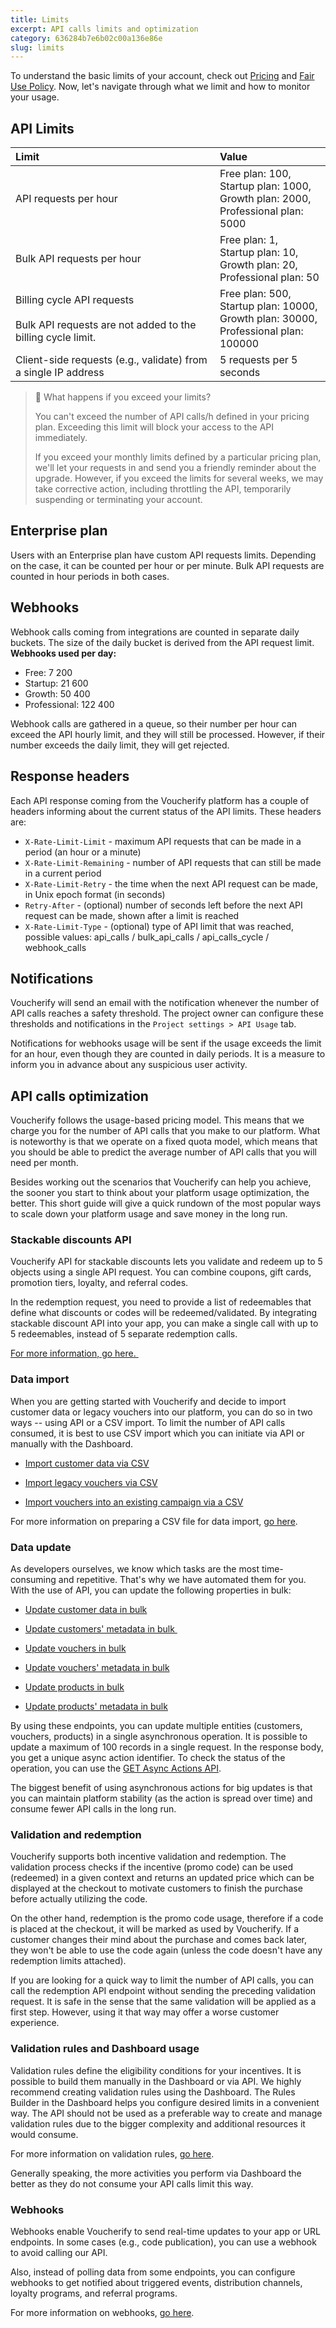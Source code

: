 ```yaml
---
title: Limits
excerpt: API calls limits and optimization
category: 636284b7e6b02c00a136e86e
slug: limits
---
```


To understand the basic limits of your account, check out [Pricing](https://www.voucherify.io/pricing) and [Fair Use Policy](https://www.voucherify.io/legal/fair-use-policy). Now, let's navigate through what we limit and how to monitor your usage.

## API Limits

| **Limit** | **Value** |
|:---|:---|
| API requests per hour | Free plan: 100,<br>Startup plan: 1000,<br>Growth plan: 2000,<br>Professional plan: 5000 |
| Bulk API requests per hour | Free plan: 1,<br>Startup plan: 10,<br>Growth plan: 20,<br>Professional plan: 50 |
| Billing cycle API requests<br><br>Bulk API requests are not added to the billing cycle limit. | Free plan: 500,<br>Startup plan: 10000,<br>Growth plan: 30000,<br>Professional plan: 100000 |
| Client-side requests (e.g., validate) from a single IP address | 5 requests per 5 seconds |

> :blue_book: What happens if you exceed your limits?
>
> You can't exceed the number of API calls/h defined in your pricing plan. Exceeding this limit will block your access to the API immediately.
>
>If you exceed your monthly limits defined by a particular pricing plan, we'll let your requests in and send you a friendly reminder about the upgrade. However, if you exceed the limits for several weeks, we may take corrective action, including throttling the API, temporarily suspending or terminating your account.

## Enterprise plan

Users with an Enterprise plan have custom API requests limits. Depending on the case, it can be counted per hour or per minute. Bulk API requests are counted in hour periods in both cases.

## Webhooks

Webhook calls coming from integrations are counted in separate daily buckets.
The size of the daily bucket is derived from the API request limit. 
**Webhooks used per day:**
  * Free: 7 200
  * Startup: 21 600
  * Growth: 50 400
  * Professional: 122 400

Webhook calls are gathered in a queue, so their number per hour can exceed the API hourly limit, and they will still be processed. However, if their number exceeds the daily limit, they will get rejected. 

## Response headers

Each API response coming from the Voucherify platform has a couple of headers informing about the current status of the API limits.
These headers are:
- `X-Rate-Limit-Limit` - maximum API requests that can be made in a period (an hour or a minute)
- `X-Rate-Limit-Remaining` - number of API requests that can still be made in a current period
- `X-Rate-Limit-Retry` - the time when the next API request can be made, in Unix epoch format (in seconds)
- `Retry-After` - (optional) number of seconds left before the next API request can be made, shown after a limit is reached
- `X-Rate-Limit-Type` -  (optional) type of API limit that was reached, possible values: api_calls / bulk_api_calls / api_calls_cycle / webhook_calls

## Notifications

Voucherify will send an email with the notification whenever the number of API calls reaches a safety threshold.
The project owner can configure these thresholds and notifications in the `Project settings > API Usage` tab.

Notifications for webhooks usage will be sent if the usage exceeds the limit for an hour, even though they are counted in daily periods. It is a measure to inform you in advance about any suspicious user activity.

## API calls optimization

Voucherify follows the usage-based pricing model. This means that we charge you for the number of API calls that you make to our platform. What is noteworthy is that we operate on a fixed quota model, which means that you should be able to predict the average number of API calls that you will need per month.

Besides working out the scenarios that Voucherify can help you achieve, the sooner you start to think about your platform usage optimization, the better. This short guide will give a quick rundown of the most popular ways to scale down your platform usage and save money in the long run.

### Stackable discounts API

Voucherify API for stackable discounts lets you validate and redeem up to 5 objects using a single API request. You can combine coupons, gift cards, promotion tiers, loyalty, and referral codes.

In the redemption request, you need to provide a list of redeemables that define what discounts or codes will be redeemed/validated. By integrating stackable discount API into your app, you can make a single call with up to 5 redeemables, instead of 5 separate redemption calls.

[For more information, go here. ](https://docs.voucherify.io/docs/manage-stackable-discounts)

### Data import

When you are getting started with Voucherify and decide to import customer data or legacy vouchers into our platform, you can do so in two ways -- using API or a CSV import. To limit the number of API calls consumed, it is best to use CSV import which you can initiate via API or manually with the Dashboard.

-   [Import customer data via CSV](https://docs.voucherify.io/reference/import-customers-using-csv)

-   [Import legacy vouchers via CSV](https://docs.voucherify.io/reference/import-vouchers-by-csv-1)

-   [Import vouchers into an existing campaign via a CSV](https://docs.voucherify.io/reference/import-vouchers-by-csv)

For more information on preparing a CSV file for data import, [go here](https://support.voucherify.io/article/67-how-to-import-my-customers).

### Data update

As developers ourselves, we know which tasks are the most time-consuming and repetitive. That's why we have automated them for you. With the use of API, you can update the following properties in bulk:

-   [Update customer data in bulk](https://docs.voucherify.io/reference/post-customers-in-bulk)

-   [Update customers' metadata in bulk ](https://docs.voucherify.io/reference/post-customers-metadata-in-bulk)

-   [Update vouchers in bulk](https://docs.voucherify.io/reference/aa-update-vouchers-in-bulk)

-   [Update vouchers' metadata in bulk](https://docs.voucherify.io/reference/aaupdate-vouchers-metadata-in-bulk)

-   [Update products in bulk](https://docs.voucherify.io/reference/post-products-in-bulk)

-   [Update products' metadata in bulk](https://docs.voucherify.io/reference/async-update-products-metadata-in-bulk)

By using these endpoints, you can update multiple entities (customers, vouchers, products) in a single asynchronous operation. It is possible to update a maximum of 100 records in a single request. In the response body, you get a unique async action identifier. To check the status of the operation, you can use the [GET Async Actions API](https://docs.voucherify.io/reference/get-async-actions-1).

The biggest benefit of using asynchronous actions for big updates is that you can maintain platform stability (as the action is spread over time) and consume fewer API calls in the long run.

### Validation and redemption

Voucherify supports both incentive validation and redemption. The validation process checks if the incentive (promo code) can be used (redeemed) in a given context and returns an updated price which can be displayed at the checkout to motivate customers to finish the purchase before actually utilizing the code.

On the other hand, redemption is the promo code usage, therefore if a code is placed at the checkout, it will be marked as used by Voucherify. If a customer changes their mind about the purchase and comes back later, they won't be able to use the code again (unless the code doesn't have any redemption limits attached).

If you are looking for a quick way to limit the number of API calls, you can call the redemption API endpoint without sending the preceding validation request. It is safe in the sense that the same validation will be applied as a first step. However, using it that way may offer a worse customer experience.

### Validation rules and Dashboard usage

Validation rules define the eligibility conditions for your incentives. It is possible to build them manually in the Dashboard or via API. We highly recommend creating validation rules using the Dashboard. The Rules Builder in the Dashboard helps you configure desired limits in a convenient way. The API should not be used as a preferable way to create and manage validation rules due to the bigger complexity and additional resources it would consume.

For more information on validation rules, [go here](https://support.voucherify.io/article/529-validation-rules-campaign-limits).

Generally speaking, the more activities you perform via Dashboard the better as they do not consume your API calls limit this way.

### Webhooks

Webhooks enable Voucherify to send real-time updates to your app or URL endpoints. In some cases (e.g., code publication), you can use a webhook to avoid calling our API. 

Also, instead of polling data from some endpoints, you can configure webhooks to get notified about triggered events, distribution channels, loyalty programs, and referral programs.

For more information on webhooks, [go here](https://support.voucherify.io/article/68-webhooks-notifications).